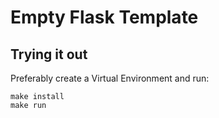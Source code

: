 # Empty Flask Template

## Trying it out

Preferably create a Virtual Environment and run:

```
make install
make run

```
